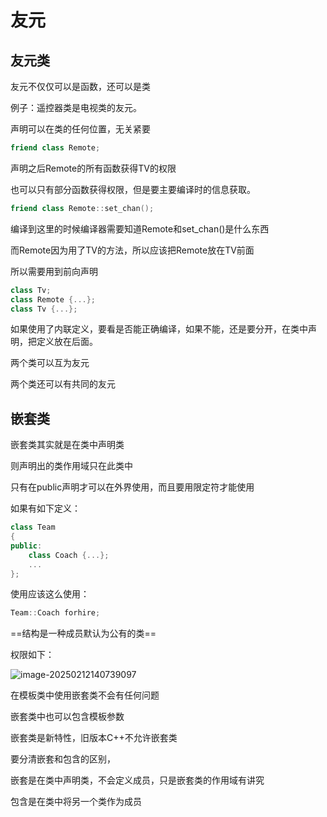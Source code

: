 # 友元

## 友元类

友元不仅仅可以是函数，还可以是类

例子：遥控器类是电视类的友元。

声明可以在类的任何位置，无关紧要

```c++
friend class Remote;
```

声明之后Remote的所有函数获得TV的权限



也可以只有部分函数获得权限，但是要主要编译时的信息获取。

```c++
friend class Remote::set_chan();
```

编译到这里的时候编译器需要知道Remote和set_chan()是什么东西

而Remote因为用了TV的方法，所以应该把Remote放在TV前面

所以需要用到前向声明

```c++
class Tv;
class Remote {...};
class Tv {...};
```

如果使用了内联定义，要看是否能正确编译，如果不能，还是要分开，在类中声明，把定义放在后面。

两个类可以互为友元

两个类还可以有共同的友元

## 嵌套类

嵌套类其实就是在类中声明类

则声明出的类作用域只在此类中

只有在public声明才可以在外界使用，而且要用限定符才能使用

如果有如下定义：

```c++
class Team
{
public:
	class Coach {...};
	...
};
```

使用应该这么使用：

```c++
Team::Coach forhire;
```

==结构是一种成员默认为公有的类==

权限如下：

![image-20250212140739097](C:\Users\86135\AppData\Roaming\Typora\typora-user-images\image-20250212140739097.png)

在模板类中使用嵌套类不会有任何问题

嵌套类中也可以包含模板参数

嵌套类是新特性，旧版本C++不允许嵌套类

要分清嵌套和包含的区别，

嵌套是在类中声明类，不会定义成员，只是嵌套类的作用域有讲究

包含是在类中将另一个类作为成员